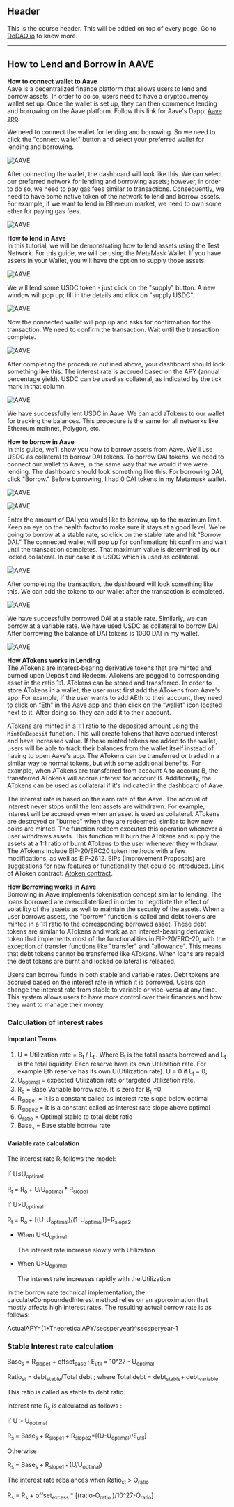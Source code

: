 ## Header
This is the course header. This will be added on top of every page. Go to [DoDAO.io](https://www.dodao.io) to know more.

 ---
 
 ## How to Lend and Borrow in AAVE
 
 **How to connect wallet to Aave**        
Aave is a decentralized finance platform that allows users to lend and borrow assets. In order to do so, users need to have a cryptocurrency wallet set up. 
Once the wallet is set up, they can then commence lending and borrowing on the Aave platform. Follow this link for Aave's Dapp: [Aave app](https://app.aave.com/).

We need to connect the wallet for lending and borrowing. So we need to click the "connect wallet" button and select your preferred wallet for lending and borrowing.

![AAVE](https://github.com/DoDAO-io/dodao-aave-introduction-course/blob/main/images/connectwallet.jpg?raw=true)

After connecting the wallet, the dashboard will look like this. We can select our preferred network for lending and borrowing assets; however, in order to do so, 
we need to pay gas fees similar to transactions. Consequently, we need to have some native token of the network to lend and borrow assets. For example, 
if we want to lend in Ethereum market, we need to own some ether for paying gas fees.

![AAVE](https://github.com/DoDAO-io/dodao-aave-introduction-course/blob/main/images/aavedashboard.jpg?raw=true)
 
 **How to lend in Aave**        
In this tutorial, we will be demonstrating how to lend assets using the Test Network. For this guide, we will be using the MetaMask Wallet. 
If you have assets in your Wallet, you will have the option to supply those assets.

![AAVE](https://github.com/DoDAO-io/dodao-aave-introduction-course/blob/main/images/supplyusdc.jpg?raw=true)

We will lend some USDC token - just click on the "supply" button. A new window will pop up; fill in the details and click on "supply USDC".

![AAVE](https://github.com/DoDAO-io/dodao-aave-introduction-course/blob/main/images/supplyingusdc.jpg?raw=true)

Now the connected wallet will pop up and asks for confirmation for the transaction. We need to confirm the transaction. Wait until the transaction complete.

![AAVE](https://github.com/DoDAO-io/dodao-aave-introduction-course/blob/main/images/confirmingLending.jpg?raw=true)

After completing the procedure outlined above, your dashboard should look something like this. The interest rate is accrued based on the APY (annual percentage yield).
USDC can be used as collateral, as indicated by the tick mark in that column.

![AAVE](https://github.com/DoDAO-io/dodao-aave-introduction-course/blob/main/images/lentusdc.jpg?raw=true)

We have successfully lent USDC in Aave. We can add aTokens to our wallet for tracking the balances. This procedure is the same for all networks like Ethereum mainnet, Polygon, etc.
 
 **How to borrow in Aave**        
In this guide, we'll show you how to borrow assets from Aave. We'll use USDC as collateral to borrow DAI tokens.
To borrow DAI tokens, we need to connect our wallet to Aave, in the same way that we would if we were lending. The dashboard should look something like this:
For borrowing DAI, click "Borrow." Before borrowing, I had 0 DAI tokens in my Metamask wallet.

![AAVE](https://github.com/DoDAO-io/dodao-aave-introduction-course/blob/main/images/borrowDAI.jpg?raw=true)

![AAVE](https://github.com/DoDAO-io/dodao-aave-introduction-course/blob/main/images/beforeborrowing.jpg?raw=true)

Enter the amount of DAI you would like to borrow, up to the maximum limit. Keep an eye on the health factor to make sure it stays at a good level. 
We're going to borrow at a stable rate, so click on the stable rate and hit “Borrow DAI.” The connected wallet will pop up for confirmation; hit confirm and wait 
until the transaction completes. That maximum value is determined by our locked collateral. In our case it is USDC which is used as collateral.

![AAVE](https://github.com/DoDAO-io/dodao-aave-introduction-course/blob/main/images/borrowingDAI.jpg?raw=true)

After completing the transaction, the dashboard will look something like this. We can add the tokens to our wallet after the transaction is completed.

![AAVE](https://github.com/DoDAO-io/dodao-aave-introduction-course/blob/main/images/BorrowedDAI.jpg?raw=true)

We have successfully borrowed DAI at a stable rate. Similarly, we can borrow at a variable rate. We have used USDC as collateral to borrow DAI. 
After borrowing the balance of DAI tokens is 1000 DAI in my wallet.

![AAVE](https://github.com/DoDAO-io/dodao-aave-introduction-course/blob/main/images/afterborrowing.jpg?raw=true)
 
 **How ATokens works in Lending**        
The ATokens are interest-bearing derivative tokens that are minted and burned upon Deposit and Redeem. ATokens are pegged to corresponding asset in the ratio 1:1. 
ATokens can be stored and transferred. In order to store ATokens in a wallet, the user must first add the ATokens from Aave's app. For example, 
if the user wants to add AEth to their account, they need to click on “Eth” in the Aave app and then click on the “wallet” icon located next to it. After doing so, they can add it to their account.

ATokens are minted in a 1:1 ratio to the deposited amount using the `MintOnDeposit` function. This will create tokens that have accrued interest and have increased value. 
If these minted tokens are added to the wallet, users will be able to track their balances from the wallet itself instead of having to open Aave's app. 
The ATokens can be transferred or traded in a similar way to normal tokens, but with some additional benefits. For example, when ATokens are transferred from account A to account B, 
the transferred ATokens will accrue interest for account B. Additionally, the ATokens can be used as collateral if it's indicated in the dashboard of Aave. 

The interest rate is based on the earn rate of the Aave. The accrual of interest never stops until the lent assets are withdrawn. For example, interest will be accrued even when an asset is used as collateral.
ATokens are destroyed or "burned" when they are redeemed, similar to how new coins are minted. The function redeem executes this operation whenever a user withdraws assets. 
This function will burn the ATokens and supply the assets at a 1:1 ratio of burnt ATokens to the user whenever they withdraw. The ATokens include EIP-20/ERC20 token methods with a few modifications, as well as EIP-2612. 
EIPs (Improvement Proposals) are suggestions for new features or functionality that could be introduced. Link of AToken contract: [Atoken contract](https://github.com/aave/aave-protocol/blob/master/contracts/tokenization/AToken.sol).
 
 **How Borrowing works in Aave**        
Borrowing in Aave implements tokenisation concept similar to lending. The loans borrowed are overcollaterlized in order to negotiate the effect of  volatility of the assets as well to maintain the security of the assets. 
When a user borrows assets, the "borrow" function is called and debt tokens are minted in a 1:1 ratio to the corresponding borrowed asset. These debt tokens are similar to ATokens and work as an interest-bearing derivative token 
that implements most of the functionalities in EIP-20/ERC-20, with the exception of transfer functions like "transfer" and "allowance". This means that debt tokens cannot be transferred like ATokens. When loans are repaid the 
debt tokens are burnt and locked collateral is released.

Users can borrow funds in both stable and variable rates. Debt tokens are accrued based on the interest rate in which it is borrowed. Users can change the interest rate from stable to variable or vice-versa at any time. 
This system allows users to have more control over their finances and how they want to manage their money.

### Calculation of interest rates

#### Important  Terms

1. U = Utilization rate   = B<sub>t </sub>/ L<sub>t </sub>. Where B<sub>t </sub>is the total assets borrowed and L<sub>t</sub> is the total liquidity. Each reserve have its own  Utilization rate. For example Eth reserve has its own U(Utilization rate). U = 0 if  L<sub>t</sub> = 0;
2. U<sub>optimal </sub>= expected Utilization rate or targeted Utilization rate.
3. R<sub>o</sub> = Base Variable borrow rate. It is zero for B<sub>t</sub> =0.
4. R<sub>slope1</sub> = It is a constant called as interest rate slope below optimal
5. R<sub>slope2</sub> = It is a constant called as interest rate slope above optimal
6. O<sub>ratio</sub> = Optimal stable to total debt ratio
7. Base<sub>s</sub> = Base stable borrow rate


#### Variable rate calculation

The interest rate R<sub>t </sub> follows the model:

If U≤U<sub>optimal</sub>   

R<sub>t</sub> = R<sub>o </sub>+ U/U<sub>optimal </sub> * R<sub>slope1</sub>

If U>U<sub>optimal</sub>

R<sub>t</sub> = R<sub>o </sub>+ [(U-U<sub>optimal</sub>)/(1-U<sub>optimal</sub>)]*R<sub>slope2</sub>



* When U≤U<sub>optimal</sub>   

    The interest rate increase slowly with Utilization

* When U>U<sub>optimal</sub>   

    The interest rate increases rapidly with the Utilization 


In the borrow rate technical implementation, the[ ](https://github.com/aave/aave-v3-core/blob/e46341caf815edc268893f4f9398035f242375d9/contracts/protocol/libraries/math/MathUtils.sol#L51)calculateCompoundedInterest method relies on an approximation that mostly affects high interest rates. The resulting actual borrow rate is as follows: 

ActualAPY=(1+TheoreticalAPY/secsperyear)^secsperyear-1


### Stable Interest rate calculation

Base<sub>s</sub> = R<sub>slope1</sub> + offset<sub>base   </sub>;   E<sub>util</sub> = 10^27 - U<sub>optimal</sub>

Ratio<sub>st</sub> = debt<sub>stable</sub>/Total debt ;  where Total debt = debt<sub>stable</sub>+<sub> </sub>debt<sub>variable</sub>

This ratio is called as stable to debt ratio.

Interest rate R<sub>s</sub> is calculated as follows :

If U > U<sub>optimal</sub>

R<sub>s </sub>= Base<sub>s </sub> + R<sub>slope1 </sub>+ R<sub>slope2</sub>*[(U-U<sub>optimal</sub>)/E<sub>util</sub>]

Otherwise

R<sub>s </sub>= Base<sub>s </sub> + R<sub>slope1 * </sub>(U/U<sub>optimal</sub>)

The interest rate rebalances when Ratio<sub>st</sub> > O<sub>ratio</sub>

R<sub>s</sub>  =  R<sub>s</sub>  + offset<sub>excess</sub> * [(ratio-O<sub>ratio</sub> )/10^27-O<sub>ratio</sub>] 
 
 

